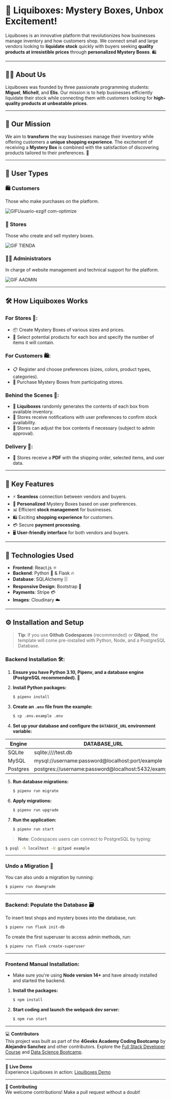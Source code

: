 # 🎁 Liquiboxes: Mystery Boxes, Unbox Excitement!

Liquiboxes is an innovative platform that revolutionizes how businesses manage inventory and how customers shop. We connect small and large vendors looking to **liquidate stock** quickly with buyers seeking **quality products at irresistible prices** through **personalized Mystery Boxes**. 🛍️

---

## 🧑‍💼 About Us

Liquiboxes was founded by three passionate programming students: **Miguel**, **Michell**, and **Elis**. Our mission is to help businesses efficiently liquidate their stock while connecting them with customers looking for **high-quality products at unbeatable prices**.

---

## 🎯 Our Mission

We aim to **transform** the way businesses manage their inventory while offering customers a **unique shopping experience**. The excitement of receiving a **Mystery Box** is combined with the satisfaction of discovering products tailored to their preferences. 🎉

---

## 👥 User Types

### 🛍️ Customers
Those who make purchases on the platform.

![GIFUsuario-ezgif com-optimize](https://github.com/user-attachments/assets/8a9373f2-b7c6-41af-992e-79fb420cf8a0)


### 🏪 Stores
Those who create and sell mystery boxes.

![GIF TIENDA](https://github.com/user-attachments/assets/17d71458-c318-4f97-a6db-d1f7fb83dfb6)

### 👨‍💼 Administrators
In charge of website management and technical support for the platform.

![GIF AADMIN](https://github.com/user-attachments/assets/1debe716-da1a-492f-9142-e8af54082fff)

---

## 🛠️ How Liquiboxes Works

### For Stores 🏪:
- 📦 Create Mystery Boxes of various sizes and prices.
- 🛒 Select potential products for each box and specify the number of items it will contain.

### For Customers 🛍️:
- 📋 Register and choose preferences (sizes, colors, product types, categories).
- 🎁 Purchase Mystery Boxes from participating stores.

### Behind the Scenes 🔄:
- 🤖 **Liquiboxes** randomly generates the contents of each box from available inventory.
- 📨 Stores receive notifications with user preferences to confirm stock availability.
- 🔄 Stores can adjust the box contents if necessary (subject to admin approval).

### Delivery 🚚:
- 📄 Stores receive a **PDF** with the shipping order, selected items, and user data.

---

## 🌟 Key Features
- ⚡ **Seamless** connection between vendors and buyers.
- 🎁 **Personalized** Mystery Boxes based on user preferences.
- 📊 Efficient **stock management** for businesses.
- 🛍️ Exciting **shopping experience** for customers.
- 💳 Secure **payment processing**.
- 🖥️ **User-friendly interface** for both vendors and buyers.

---

## 🧰 Technologies Used
- **Frontend**: React.js ⚛️
- **Backend**: Python 🐍 & Flask 🔥
- **Database**: SQLAlchemy 🗄️
- **Responsive Design**: Bootstrap 📱
- **Payments**: Stripe 💳
- **Images**: Cloudinary ☁️

---

## ⚙️ Installation and Setup

> **Tip**: If you use **Github Codespaces** (recommended) or **Gitpod**, the template will come pre-installed with Python, Node, and a PostgreSQL Database.

### Backend Installation 🛠️:

1. **Ensure you have **Python 3.10**, **Pipenv**, and a database engine (PostgreSQL recommended). 🐍**
2. **Install Python packages:**
   
   ```bash
   $ pipenv install
   ```
  
3. **Create an `.env` file from the example:**

   ```bash
   $ cp .env.example .env
   ```
4. **Set up your database and configure the `DATABASE_URL` environment variable:**

| Engine    | DATABASE_URL                                      |
| --------- | ------------------------------------------------- |
| SQLite    | sqlite:////test.db                                |
| MySQL     | mysql://username:password@localhost:port/example   |
| Postgres  | postgres://username:password@localhost:5432/example|

5. **Run database migrations:**
   
   ```bash
   $ pipenv run migrate
   ```

6. **Apply migrations:**
   
   ```bash
   $ pipenv run upgrade
   ```

7. **Run the application:**
      
   ```bash
   $ pipenv run start
   ```

> **Note**: Codespaces users can connect to PostgreSQL by typing:

   ```bash
   $ psql -h localhost -U gitpod example
   ```

---

### Undo a Migration 🔄

You can also undo a migration by running:

   ```bash
   $ pipenv run downgrade
   ```

---

### Backend: Populate the Database 🗃️

To insert test shops and mystery boxes into the database, run:

   ```bash
   $ pipenv run flask init-db
   ```

To create the first superuser to access admin methods, run:

   ```bash
   $ pipenv run flask create-superuser
   ```

---

### Frontend Manual Installation:

- Make sure you're using **Node version 14+** and have already installed and started the backend.

1. **Install the packages:**

   ```bash
   $ npm install
   ```

2. **Start coding and launch the webpack dev server:**

   ```bash
   $ npm run start
   ```
---

💻 **Contributors**  
This project was built as part of the **4Geeks Academy Coding Bootcamp** by **Alejandro Sanchez** and other contributors. Explore the [Full Stack Developer Course](https://4geeksacademy.com/us/coding-bootcamps/part-time-full-stack-developer) and [Data Science Bootcamp](https://4geeksacademy.com/us/coding-bootcamps/datascience-machine-learning).

---

🔗 **Live Demo**  
Experience Liquiboxes in action: [Liquiboxes Demo](https://sample-service-name-3no0.onrender.com/)

---

🤝 **Contributing**  
We welcome contributions! Make a pull request without a doubt!
